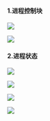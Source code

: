#### 1.进程控制块

![](\pics\2.2.png)

![](\pics\2.3.png)

#### 2.进程状态

![](\pics\2.4.png)

![](\pics\2.5.png)

![](\pics\2.6.png)

![](\pics\2.7.png)

